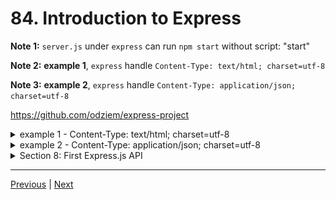# 84. Introduction to Express

**Note 1:** `server.js` under `express` can run `npm start` without script: "start"

**Note 2:** **example 1**, `express` handle `Content-Type: text/html; charset=utf-8`

**Note 3:** **example 2**, `express` handle `Content-Type: application/json; charset=utf-8`

https://github.com/odziem/express-project


<details>
  <summary> example 1 - Content-Type: text/html; charset=utf-8 </summary>

  - `server.js` (express can run `npm start` without script: "start")
```
const express = require('express');

const app = express();

const PORT = 3000;

app.get('/', (req, res) =>[
    res.send('Heeeelloooo')
]); 

app.get('/messages', (req, res) =>[
    res.send('<ul><li>Helloo Albert!</li></ul>')
]);

app.post('/messages', (req, res) =>[
    res.send('Updating messages...')
]);

app.listen(PORT, () => {
    console.log(`Listening on ${PORT}...`);
});
```

-  on webroswer goto `http://localhost:3000/` 

 ---

<p align="center" >
    <img src="../imags/84_Introduction-to-Express_1.png" width="100%" >
</p> 

</details>  

<details>
  <summary> example 2 - Content-Type: application/json; charset=utf-8 </summary>

  - `server.js` (express can run `npm start` without script: "start")
```
const express = require('express');

const app = express();

const PORT = 3000;

app.get('/', (req, res) =>[
    res.send({
        id: 1,
        name: 'Sir Isaac Newton'
    })
]);

app.get('/messages', (req, res) =>[
    res.send('<ul><li>Helloo Albert!</li></ul>')
]);

app.post('/messages', (req, res) =>[
    res.send('Updating messages...')
]);

app.listen(PORT, () => {
    console.log(`Listening on ${PORT}...`);
});
```

-  on webroswer goto `http://localhost:3000/` 

 ---

<p align="center" >
    <img src="../imags/84_Introduction-to-Express_2.png" width="100%" >
</p> 

</details>  

<details>
  <summary> Section 8: First Express.js API </summary>

  - [Codebase: express-project](../src/8_express-project/)

</details>

---

[Previous](./83_Why-Express%3F.md) | [Next](./85_Express-vs-Next.js-vs-Koa.md)